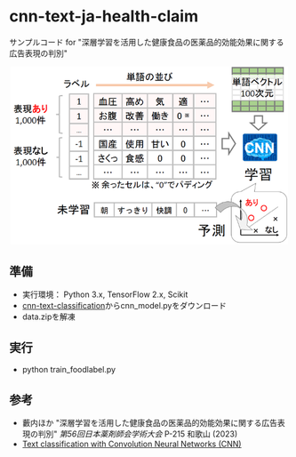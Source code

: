# cnn-text-ja-health-claim
サンプルコード for "深層学習を活用した健康食品の医薬品的効能効果に関する広告表現の判別"

<p align="center"><img src="https://github.com/yabuuchi-hiroaki/cnn-text-ja-health-claim/blob/img/overview.png" width="500"></p>

## 準備
- 実行環境： Python 3.x, TensorFlow 2.x, Scikit
- [cnn-text-classification](https://github.com/cmasch/cnn-text-classification)からcnn_model.pyをダウンロード
- data.zipを解凍

## 実行
- python train_foodlabel.py

## 参考
- 藪内ほか "深層学習を活用した健康食品の医薬品的効能効果に関する広告表現の判別" <i>第56回日本薬剤師会学術大会</i> P-215 和歌山 (2023)
- [Text classification with Convolution Neural Networks (CNN)](https://github.com/cmasch/cnn-text-classification)
